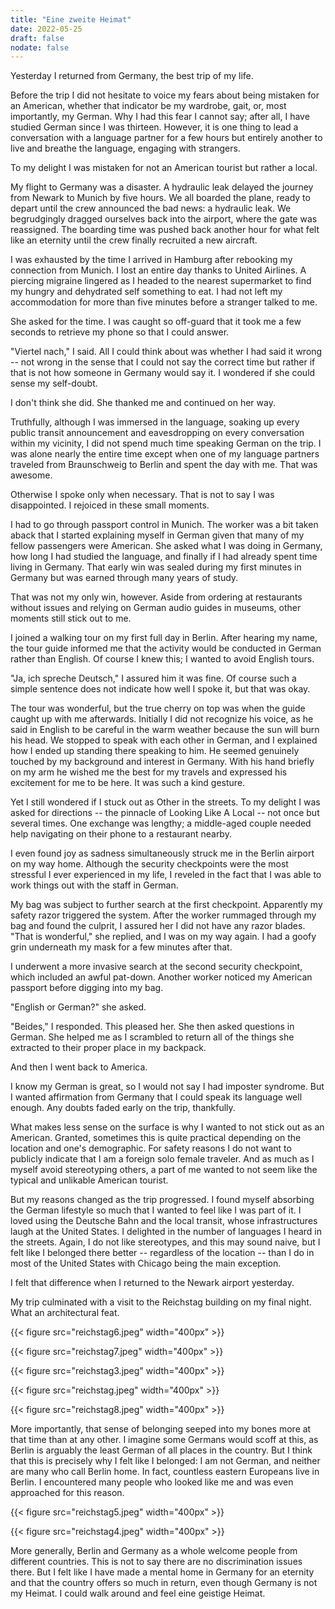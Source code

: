 ```yaml
---
title: "Eine zweite Heimat"
date: 2022-05-25
draft: false
nodate: false
---
```


Yesterday I returned from Germany, the best trip of my life.

Before the trip I did not hesitate to voice my fears about being mistaken for an American, whether that indicator be my wardrobe, gait, or, most importantly, my German. Why I had this fear I cannot say; after all, I have studied German since I was thirteen. However, it is one thing to lead a conversation with a language partner for a few hours but entirely another to live and breathe the language, engaging with strangers.

To my delight I was mistaken for not an American tourist but rather a local.

My flight to Germany was a disaster. A hydraulic leak delayed the journey from Newark to Munich by five hours. We all boarded the plane, ready to depart until the crew announced the bad news: a hydraulic leak. We begrudgingly dragged ourselves back into the airport, where the gate was reassigned. The boarding time was pushed back another hour for what felt like an eternity until the crew finally recruited a new aircraft.

I was exhausted by the time I arrived in Hamburg after rebooking my connection from Munich. I lost an entire day thanks to United Airlines. A piercing migraine lingered as I headed to the nearest supermarket to find my hungry and dehydrated self something to eat. I had not left my accommodation for more than five minutes before a stranger talked to me. 

She asked for the time. I was caught so off-guard that it took me a few seconds to retrieve my phone so that I could answer.

"Viertel nach," I said. All I could think about was whether I had said it wrong -- not wrong in the sense that I could not say the correct time but rather if that is not how someone in Germany would say it. I wondered if she could sense my self-doubt.

I don't think she did. She thanked me and continued on her way.

Truthfully, although I was immersed in the language, soaking up every public transit announcement and eavesdropping on every conversation within my vicinity, I did not spend much time speaking German on the trip. I was alone nearly the entire time except when one of my language partners traveled from Braunschweig to Berlin and spent the day with me. That was awesome. 

Otherwise I spoke only when necessary. That is not to say I was disappointed. I rejoiced in these small moments.

I had to go through passport control in Munich. The worker was a bit taken aback that I started explaining myself in German given that many of my fellow passengers were American. She asked what I was doing in Germany, how long I had studied the language, and finally if I had already spent time living in Germany. That early win was sealed during my first minutes in Germany but was earned through many years of study.

That was not my only win, however. Aside from ordering at restaurants without issues and relying on German audio guides in museums, other moments still stick out to me.

I joined a walking tour on my first full day in Berlin. After hearing my name, the tour guide informed me that the activity would be conducted in German rather than English. Of course I knew this; I wanted to avoid English tours. 

"Ja, ich spreche Deutsch," I assured him it was fine. Of course such a simple sentence does not indicate how well I spoke it, but that was okay. 

The tour was wonderful, but the true cherry on top was when the guide caught up with me afterwards. Initially I did not recognize his voice, as he said in English to be careful in the warm weather because the sun will burn his head. We stopped to speak with each other in German, and I explained how I ended up standing there speaking to him. He seemed genuinely touched by my background and interest in Germany. With his hand briefly on my arm he wished me the best for my travels and expressed his excitement for me to be here. It was such a kind gesture.

Yet I still wondered if I stuck out as Other in the streets. To my delight I was asked for directions -- the pinnacle of Looking Like A Local -- not once but several times. One exchange was lengthy; a middle-aged couple needed help navigating on their phone to a restaurant nearby.

I even found joy as sadness simultaneously struck me in the Berlin airport on my way home. Although the security checkpoints were the most stressful I ever experienced in my life, I reveled in the fact that I was able to work things out with the staff in German. 

My bag was subject to further search at the first checkpoint. Apparently my safety razor triggered the system. After the worker rummaged through my bag and found the culprit, I assured her I did not have any razor blades. "That is wonderful," she replied, and I was on my way again. I had a goofy grin underneath my mask for a few minutes after that.

I underwent a more invasive search at the second security checkpoint, which included an awful pat-down. Another worker noticed my American passport before digging into my bag.

"English or German?" she asked. 

"Beides," I responded. This pleased her. She then asked questions in German. She helped me as I scrambled to return all of the things she extracted to their proper place in my backpack.

And then I went back to America.

I know my German is great, so I would not say I had imposter syndrome. But I wanted affirmation from Germany that I could speak its language well enough. Any doubts faded early on the trip, thankfully. 

What makes less sense on the surface is why I wanted to not stick out as an American. Granted, sometimes this is quite practical depending on the location and one's demographic. For safety reasons I do not want to publicly indicate that I am a foreign solo female traveler. And as much as I myself avoid stereotyping others, a part of me wanted to not seem like the typical and unlikable American tourist.

But my reasons changed as the trip progressed. I found myself absorbing the German lifestyle so much that I wanted to feel like I was part of it. I loved using the Deutsche Bahn and the local transit, whose infrastructures laugh at the United States. I delighted in the number of languages I heard in the streets. Again, I do not like stereotypes, and this may sound naive, but I felt like I belonged there better -- regardless of the location -- than I do in most of the United States with Chicago being the main exception. 

I felt that difference when I returned to the Newark airport yesterday. 

My trip culminated with a visit to the Reichstag building on my final night. What an architectural feat. 

{{< figure src="reichstag6.jpeg" width="400px" >}}

{{< figure src="reichstag7.jpeg" width="400px" >}}

{{< figure src="reichstag3.jpeg" width="400px" >}}

{{< figure src="reichstag.jpeg" width="400px" >}}

{{< figure src="reichstag8.jpeg" width="400px" >}}

More importantly, that sense of belonging seeped into my bones more at that time than at any other. I imagine some Germans would scoff at this, as Berlin is arguably the least German of all places in the country. But I think that this is precisely why I felt like I belonged: I am not German, and neither are many who call Berlin home. In fact, countless eastern Europeans live in Berlin. I encountered many people who looked like me and was even approached for this reason.

{{< figure src="reichstag5.jpeg" width="400px" >}}

{{< figure src="reichstag4.jpeg" width="400px" >}}

More generally, Berlin and Germany as a whole welcome people from different countries. This is not to say there are no discrimination issues there. But I felt like I have made a mental home in Germany for an eternity and that the country offers so much in return, even though Germany is not my Heimat. I could walk around and feel eine geistige Heimat.

